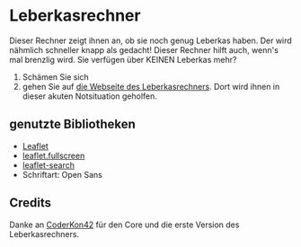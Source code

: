 # Leberkasrechner

Dieser Rechner zeigt ihnen an, ob sie noch genug Leberkas haben. Der wird nähmlich schneller knapp als gedacht! Dieser Rechner hilft auch, wenn's mal brenzlig wird. Sie verfügen über KEINEN Leberkas mehr?

1. Schämen Sie sich
2. gehen Sie auf [die Webseite des Leberkasrechners](https://phipsiart.de/Leberkasrechner). Dort wird ihnen in dieser akuten Notsituation geholfen.


## genutzte Bibliotheken

- <a href="https://leafletjs.com" target="_blank">Leaflet</a>
- <a href="https://github.com/Leaflet/Leaflet.fullscreen" target="_blank">leaflet.fullscreen</a>
- <a href="https://github.com/stefanocudini/leaflet-search" target="_blank">leaflet-search</a>
- Schriftart: Open Sans

## Credits

Danke an <a href="https://github.com/CoderKon42" target="_blank">CoderKon42</a> für den Core und die erste Version des Leberkasrechners.
